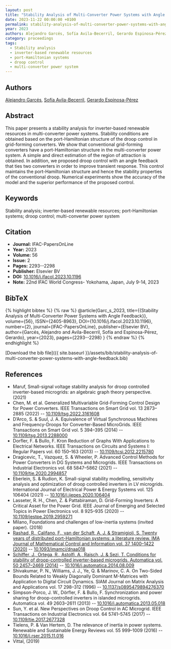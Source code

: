```yaml
---
layout: post
title: "Stability Analysis of Multi-Converter Power Systems with Angle Feedback"
date: 2023-11-22 00:00:00 +0100
permalink: stability-analysis-of-multi-converter-power-systems-with-angle-feedback
year: 2023
authors: Alejandro Garcés, Sofía Avila-Becerril, Gerardo Espinosa-Pérez
category: proceedings
tags:
  - Stability analysis
  - inverter-based renewable resources
  - port-Hamiltonian systems
  - droop control
  - multi-converter power system
---
```

 
## Authors
[Alejandro Garcés](authors/alejandro-garces-ruiz), [Sofía Avila-Becerril](authors/sofia-avila-becerril), [Gerardo Espinosa-Pérez](authors/gerardo-espinosa-perez)
 
## Abstract
This paper presents a stability analysis for inverter-based renewable resources in multi-converter power systems. Stability conditions are obtained based on the port-Hamiltonian structure of the droop control in grid-forming converters. We show that conventional grid-forming converters have a port-Hamiltonian structure in the multi-converter power system. A simple and direct estimation of the region of attraction is obtained. In addition, we proposed droop control with an angle feedback that ties two converters in order to improve transient response. This control maintains the port-Hamiltonian structure and hence the stability properties of the conventional droop. Numerical experiments show the accuracy of the model and the superior performance of the proposed control.
 
## Keywords
Stability analysis; inverter-based renewable resources; port-Hamiltonian systems; droop control; multi-converter power system
 
## Citation
- **Journal:** IFAC-PapersOnLine
- **Year:** 2023
- **Volume:** 56
- **Issue:** 2
- **Pages:** 2293--2298
- **Publisher:** Elsevier BV
- **DOI:** [10.1016/j.ifacol.2023.10.1196](https://doi.org/10.1016/j.ifacol.2023.10.1196)
- **Note:** 22nd IFAC World Congress- Yokohama, Japan, July 9-14, 2023
 
## BibTeX
{% highlight bibtex %}
{% raw %}
@article{Garc_s_2023,
  title={{Stability Analysis of Multi-Converter Power Systems with Angle Feedback}},
  volume={56},
  ISSN={2405-8963},
  DOI={10.1016/j.ifacol.2023.10.1196},
  number={2},
  journal={IFAC-PapersOnLine},
  publisher={Elsevier BV},
  author={Garcés, Alejandro and Avila-Becerril, Sofía and Espinosa-Pérez, Gerardo},
  year={2023},
  pages={2293--2298}
}
{% endraw %}
{% endhighlight %}
 
[Download the bib file]({{ site.baseurl }}/assets/bib/stability-analysis-of-multi-converter-power-systems-with-angle-feedback.bib)
 
## References
- Maruf, Small-signal voltage stability analysis for droop controlled inverter-based microgrids: an algebraic graph theory perspective. (2021)
- Chen, M. et al. Generalized Multivariable Grid-Forming Control Design for Power Converters. IEEE Transactions on Smart Grid vol. 13 2873–2885 (2022) -- [10.1109/tsg.2022.3161608](https://doi.org/10.1109/tsg.2022.3161608)
- D’Arco, S. & Suul, J. A. Equivalence of Virtual Synchronous Machines and Frequency-Droops for Converter-Based MicroGrids. IEEE Transactions on Smart Grid vol. 5 394–395 (2014) -- [10.1109/tsg.2013.2288000](https://doi.org/10.1109/tsg.2013.2288000)
- Dorfler, F. & Bullo, F. Kron Reduction of Graphs With Applications to Electrical Networks. IEEE Transactions on Circuits and Systems I: Regular Papers vol. 60 150–163 (2013) -- [10.1109/tcsi.2012.2215780](https://doi.org/10.1109/tcsi.2012.2215780)
- Dragicevic, T., Vazquez, S. & Wheeler, P. Advanced Control Methods for Power Converters in DG Systems and Microgrids. IEEE Transactions on Industrial Electronics vol. 68 5847–5862 (2021) -- [10.1109/tie.2020.2994857](https://doi.org/10.1109/tie.2020.2994857)
- Eberlein, S. & Rudion, K. Small-signal stability modelling, sensitivity analysis and optimization of droop controlled inverters in LV microgrids. International Journal of Electrical Power &amp; Energy Systems vol. 125 106404 (2021) -- [10.1016/j.ijepes.2020.106404](https://doi.org/10.1016/j.ijepes.2020.106404)
- Lasseter, R. H., Chen, Z. & Pattabiraman, D. Grid-Forming Inverters: A Critical Asset for the Power Grid. IEEE Journal of Emerging and Selected Topics in Power Electronics vol. 8 925–935 (2020) -- [10.1109/jestpe.2019.2959271](https://doi.org/10.1109/jestpe.2019.2959271)
- Milano, Foundations and challenges of low-inertia systems (invited paper). (2018)
- [Rashad, R., Califano, F., van der Schaft, A. J. & Stramigioli, S. Twenty years of distributed port-Hamiltonian systems: a literature review. IMA Journal of Mathematical Control and Information vol. 37 1400–1422 (2020)](twenty-years-of-distributed-port-hamiltonian-systems-a-literature-review) -- [10.1093/imamci/dnaa018](https://doi.org/10.1093/imamci/dnaa018)
- [Schiffer, J., Ortega, R., Astolfi, A., Raisch, J. & Sezi, T. Conditions for stability of droop-controlled inverter-based microgrids. Automatica vol. 50 2457–2469 (2014)](conditions-for-stability-of-droop-controlled-inverter-based-microgrids) -- [10.1016/j.automatica.2014.08.009](https://doi.org/10.1016/j.automatica.2014.08.009)
- Shivakumar, P. N., Williams, J. J., Ye, Q. & Marinov, C. A. On Two-Sided Bounds Related to Weakly Diagonally Dominant M-Matrices with Application to Digital Circuit Dynamics. SIAM Journal on Matrix Analysis and Applications vol. 17 298–312 (1996) -- [10.1137/s0895479894276370](https://doi.org/10.1137/s0895479894276370)
- Simpson-Porco, J. W., Dörfler, F. & Bullo, F. Synchronization and power sharing for droop-controlled inverters in islanded microgrids. Automatica vol. 49 2603–2611 (2013) -- [10.1016/j.automatica.2013.05.018](https://doi.org/10.1016/j.automatica.2013.05.018)
- Sun, Y. et al. New Perspectives on Droop Control in AC Microgrid. IEEE Transactions on Industrial Electronics vol. 64 5741–5745 (2017) -- [10.1109/tie.2017.2677328](https://doi.org/10.1109/tie.2017.2677328)
- Tielens, P. & Van Hertem, D. The relevance of inertia in power systems. Renewable and Sustainable Energy Reviews vol. 55 999–1009 (2016) -- [10.1016/j.rser.2015.11.016](https://doi.org/10.1016/j.rser.2015.11.016)
- Vittal, (2019)


